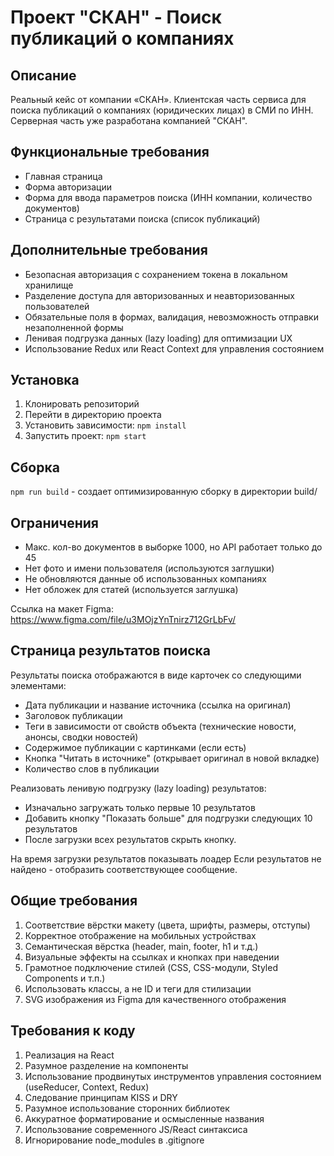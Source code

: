 
# Проект "СКАН" - Поиск публикаций о компаниях

## Описание
Реальный кейс от компании «СКАН». Клиентская часть сервиса для поиска публикаций о компаниях (юридических лицах) в СМИ по ИНН. Серверная часть уже разработана компанией "СКАН".

## Функциональные требования
- Главная страница
- Форма авторизации
- Форма для ввода параметров поиска (ИНН компании, количество документов)
- Страница с результатами поиска (список публикаций)

## Дополнительные требования
- Безопасная авторизация с сохранением токена в локальном хранилище
- Разделение доступа для авторизованных и неавторизованных пользователей
- Обязательные поля в формах, валидация, невозможность отправки незаполненной формы
- Ленивая подгрузка данных (lazy loading) для оптимизации UX
- Использование Redux или React Context для управления состоянием

## Установка
1. Клонировать репозиторий
2. Перейти в директорию проекта
3. Установить зависимости: `npm install`
4. Запустить проект: `npm start`

## Сборка
`npm run build` - создает оптимизированную сборку в директории build/

## Ограничения
- Макс. кол-во документов в выборке 1000, но API работает только до 45
- Нет фото и имени пользователя (используются заглушки)
- Не обновляются данные об использованных компаниях
- Нет обложек для статей (используется заглушка)

Ссылка на макет Figma: https://www.figma.com/file/u3MOjzYnTnirz712GrLbFv/

## Страница результатов поиска
Результаты поиска отображаются в виде карточек со следующими элементами:
- Дата публикации и название источника (ссылка на оригинал)
- Заголовок публикации
- Теги в зависимости от свойств объекта (технические новости, анонсы, сводки новостей)
- Содержимое публикации с картинками (если есть)
- Кнопка "Читать в источнике" (открывает оригинал в новой вкладке)
- Количество слов в публикации

Реализовать ленивую подгрузку (lazy loading) результатов:
- Изначально загружать только первые 10 результатов
- Добавить кнопку "Показать больше" для подгрузки следующих 10 результатов
- После загрузки всех результатов скрыть кнопку.

На время загрузки результатов показывать лоадер
Если результатов не найдено - отобразить соответствующее сообщение.

## Общие требования
1. Соответствие вёрстки макету (цвета, шрифты, размеры, отступы)
2. Корректное отображение на мобильных устройствах 
3. Семантическая вёрстка (header, main, footer, h1 и т.д.)
4. Визуальные эффекты на ссылках и кнопках при наведении 
5. Грамотное подключение стилей (CSS, CSS-модули, Styled Components и т.п.)
6. Использовать классы, а не ID и теги для стилизации 
7. SVG изображения из Figma для качественного отображения

## Требования к коду
1. Реализация на React 
2. Разумное разделение на компоненты 
3. Использование продвинутых инструментов управления состоянием (useReducer, Context, Redux)
4. Следование принципам KISS и DRY 
5. Разумное использование сторонних библиотек 
6. Аккуратное форматирование и осмысленные названия 
7. Использование современного JS/React синтаксиса 
8. Игнорирование node_modules в .gitignore